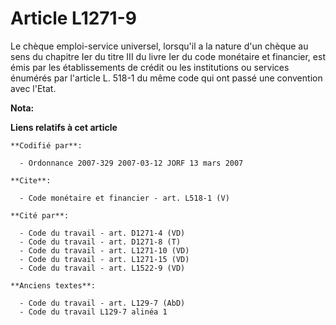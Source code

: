 # Article L1271-9

Le chèque emploi-service universel, lorsqu'il a la nature d'un chèque au sens du chapitre Ier du titre III du livre Ier du
code monétaire et financier, est émis par les établissements de crédit ou les institutions ou services énumérés par l'article
L. 518-1 du même code qui ont passé une convention avec l'Etat.

**Nota:**



**Liens relatifs à cet article**

	**Codifié par**:

	  - Ordonnance 2007-329 2007-03-12 JORF 13 mars 2007

	**Cite**:

	  - Code monétaire et financier - art. L518-1 (V)

	**Cité par**:

	  - Code du travail - art. D1271-4 (VD)
	  - Code du travail - art. D1271-8 (T)
	  - Code du travail - art. L1271-10 (VD)
	  - Code du travail - art. L1271-15 (VD)
	  - Code du travail - art. L1522-9 (VD)

	**Anciens textes**:

	  - Code du travail - art. L129-7 (AbD)
	  - Code du travail L129-7 alinéa 1
